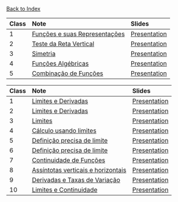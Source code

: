[Back to Index](https://marcielbp.github.io/Calculus/) 

| Class | Note |Slides|
| :---- | :---- | :----|
| 1 | [Funções e suas Representações](https://marcielbp.github.io/Calculus/funcoes/07-08-19-funcoes-e-suas-representacoes) | [Presentation](https://marcielbp.github.io/Calculus/funcoes/07-08-19-funcoes-e-suas-representacoes_PRES) |
| 2 | [Teste da Reta Vertical](https://marcielbp.github.io/Calculus/funcoes/12-08-19-teste-da-reta-vertical) | [Presentation](https://marcielbp.github.io/Calculus/funcoes/07-08-19-funcoes-e-suas-representacoes_PRES) |
| 3 | [Simetria](https://marcielbp.github.io/Calculus/funcoes/13-8-19-simetria) | [Presentation](https://marcielbp.github.io/Calculus/funcoes/07-08-19-funcoes-e-suas-representacoes_PRES) |
| 4 | [Funções Algébricas](https://marcielbp.github.io/Calculus/funcoes/14-08-08-funcoes-algebricas) | [Presentation](https://marcielbp.github.io/Calculus/funcoes/07-08-19-funcoes-e-suas-representacoes_PRES) |
| 5 | [Combinação de Funções](https://marcielbp.github.io/Calculus/funcoes/20-08-19-combinacao-de-funcoes) | [Presentation](https://marcielbp.github.io/Calculus/funcoes/07-08-19-funcoes-e-suas-representacoes_PRES) |

| Class | Note | Slides|
| :---- | :---- | :----|
| 1 | [Limites e Derivadas](https://marcielbp.github.io/Calculus/limites/02-09-19-limites-e-derrivadas) | [Presentation](https://marcielbp.github.io/Calculus/funcoes/07-08-19-funcoes-e-suas-representacoes_PRES) |
| 2 | [Limites e Derivadas](https://marcielbp.github.io/Calculus/limites/03-09-19-limites-e-derrivadas) | [Presentation](https://marcielbp.github.io/Calculus/funcoes/07-08-19-funcoes-e-suas-representacoes_PRES) |
| 3 | [Limites](https://marcielbp.github.io/Calculus/limites/09-09-19-limites) | [Presentation](https://marcielbp.github.io/Calculus/funcoes/07-08-19-funcoes-e-suas-representacoes_PRES) |
| 4 | [Cálculo usando limites](https://marcielbp.github.io/Calculus/limites/10-09-19-calculos-usando-propriedades-dos-limites) | [Presentation](https://marcielbp.github.io/Calculus/funcoes/07-08-19-funcoes-e-suas-representacoes_PRES) |
| 5 | [Definição precisa de limite](https://marcielbp.github.io/Calculus/limites/16-09-19-definicao-precisa-de-limite) | [Presentation](https://marcielbp.github.io/Calculus/funcoes/07-08-19-funcoes-e-suas-representacoes_PRES) |
| 6 | [Definição precisa de limite](https://marcielbp.github.io/Calculus/limites/17-09-19-definicao-precisa-de-limite) | [Presentation](https://marcielbp.github.io/Calculus/funcoes/07-08-19-funcoes-e-suas-representacoes_PRES) |
| 7 | [Continuidade de Funções](https://marcielbp.github.io/Calculus/limites/18-09-19-continuidade-de-funcoes) | [Presentation](https://marcielbp.github.io/Calculus/funcoes/07-08-19-funcoes-e-suas-representacoes_PRES) |
| 8 | [Assíntotas verticais e horizontais](https://marcielbp.github.io/Calculus/limites/23-09-19-assintotas-verticais-e-horizontais) | [Presentation](https://marcielbp.github.io/Calculus/funcoes/07-08-19-funcoes-e-suas-representacoes_PRES) |
| 9 | [Derivadas e Taxas de Variação](https://marcielbp.github.io/Calculus/limites/24-09-19-derivadas-e-taxa-de-variacao) | [Presentation](https://marcielbp.github.io/Calculus/funcoes/07-08-19-funcoes-e-suas-representacoes_PRES) |
| 10 | [Limites e Continuidade](https://marcielbp.github.io/Calculus/limites/25-09-19-limites-e-continuidade) |[Presentation](https://marcielbp.github.io/Calculus/funcoes/07-08-19-funcoes-e-suas-representacoes_PRES) |
